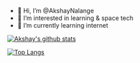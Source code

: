 - 👋 Hi, I’m @AkshayNalange
- 👀 I’m interested in learning & space tech
- 🌱 I’m currently learning internet


[![Akshay's github stats](https://github-readme-stats.vercel.app/api?username=AkshayNalange&count_private=true&show_icons=true&theme=radical&hide_rank=false)](https://github.com/anuraghazra/github-readme-stats)

[![Top Langs](https://github-readme-stats.vercel.app/api/top-langs/?username=AkshayNalange)](https://github.com/AkshayNalange/github-readme-stats)

<!---
AkshayNalange/AkshayNalange is a ✨ special ✨ repository because its `README.md` (this file) appears on your GitHub profile.
You can click the Preview link to take a look at your changes.
--->
